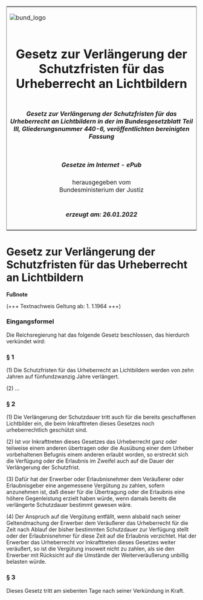 <span id="DECKBLATT.html"></span>

<table border="0" frame="border" width="100%">

<tr valign="top">

<td align="left">

![bund\_logo](BfJ_2021_Web_de_de.gif)

</td>

<td align="right">

 

</td>

</tr>

<tr align="center" valign="middle">

<td colspan="2">

# Gesetz zur Verlängerung der Schutzfristen für das Urheberrecht an Lichtbildern

</td>

</tr>

<tr align="center" valign="middle">

<td colspan="2">

##### Gesetz zur Verlängerung der Schutzfristen für das Urheberrecht an Lichtbildern in der im Bundesgesetzblatt Teil III, Gliederungsnummer 440-6, veröffentlichten bereinigten Fassung

</td>

</tr>

<tr align="center" valign="middle">

<td colspan="2">

  
  

##### Gesetze im Internet - ePub  
  
herausgegeben vom  
Bundesministerium der Justiz

</td>

</tr>

<tr align="center" valign="bottom">

<td colspan="2">

  
  

##### erzeugt am: 26.01.2022

</td>

</tr>

</table>

<span id="BJNR007580940.html"></span>

# Gesetz zur Verlängerung der Schutzfristen für das Urheberrecht an Lichtbildern

<div>

  
**Fußnote**

<div class="jnhtml">

<div>

<div class="jurAbsatz">

(+++ Textnachweis Geltung ab: 1. 1.1964 +++)

</div>

</div>

</div>

</div>

<span id="BJNR007580940BJNE000100304.html"></span>

### Eingangsformel  

<div>

<div class="jnhtml">

<div>

<div class="jurAbsatz">

Die Reichsregierung hat das folgende Gesetz beschlossen, das hierdurch
verkündet wird:

</div>

</div>

</div>

</div>

<span id="BJNR007580940BJNE000200304.html"></span>

### § 1  

<div>

<div class="jnhtml">

<div>

<div class="jurAbsatz">

(1) Die Schutzfristen für das Urheberrecht an Lichtbildern werden von
zehn Jahren auf fünfundzwanzig Jahre verlängert.

</div>

<div class="jurAbsatz">

(2) ...

</div>

</div>

</div>

</div>

<span id="BJNR007580940BJNE000300304.html"></span>

### § 2  

<div>

<div class="jnhtml">

<div>

<div class="jurAbsatz">

(1) Die Verlängerung der Schutzdauer tritt auch für die bereits
geschaffenen Lichtbilder ein, die beim Inkrafttreten dieses Gesetzes
noch urheberrechtlich geschützt sind.

</div>

<div class="jurAbsatz">

(2) Ist vor Inkrafttreten dieses Gesetzes das Urheberrecht ganz oder
teilweise einem anderen übertragen oder die Ausübung einer dem Urheber
vorbehaltenen Befugnis einem anderen erlaubt worden, so erstreckt sich
die Verfügung oder die Erlaubnis im Zweifel auch auf die Dauer der
Verlängerung der Schutzfrist.

</div>

<div class="jurAbsatz">

(3) Dafür hat der Erwerber oder Erlaubnisnehmer dem Veräußerer oder
Erlaubnisgeber eine angemessene Vergütung zu zahlen, sofern anzunehmen
ist, daß dieser für die Übertragung oder die Erlaubnis eine höhere
Gegenleistung erzielt haben würde, wenn damals bereits die verlängerte
Schutzdauer bestimmt gewesen wäre.

</div>

<div class="jurAbsatz">

(4) Der Anspruch auf die Vergütung entfällt, wenn alsbald nach seiner
Geltendmachung der Erwerber dem Veräußerer das Urheberrecht für die Zeit
nach Ablauf der bisher bestimmten Schutzdauer zur Verfügung stellt oder
der Erlaubnisnehmer für diese Zeit auf die Erlaubnis verzichtet. Hat der
Erwerber das Urheberrecht vor Inkrafttreten dieses Gesetzes weiter
veräußert, so ist die Vergütung insoweit nicht zu zahlen, als sie den
Erwerber mit Rücksicht auf die Umstände der Weiterveräußerung unbillig
belasten würde.

</div>

</div>

</div>

</div>

<span id="BJNR007580940BJNE000400304.html"></span>

### § 3  

<div>

<div class="jnhtml">

<div>

<div class="jurAbsatz">

Dieses Gesetz tritt am siebenten Tage nach seiner Verkündung in Kraft.

</div>

</div>

</div>

</div>
